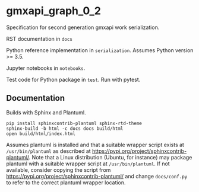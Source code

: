 # gmxapi_graph_0_2
Specification for second generation gmxapi work serialization.

RST documentation in `docs`

Python reference implementation in `serialization`. Assumes Python version >= 3.5.

Jupyter notebooks in `notebooks`.

Test code for Python package in `test`. Run with pytest.

## Documentation

Builds with Sphinx and Plantuml.

    pip install sphinxcontrib-plantuml sphinx-rtd-theme
    sphinx-build -b html -c docs docs build/html
    open build/html/index.html

Assumes plantuml is installed and that a suitable wrapper script exists at
`/usr/bin/plantuml` as described at
https://pypi.org/project/sphinxcontrib-plantuml/.
Note that a Linux distribution (Ubuntu, for instance) may package plantuml with
a suitable wrapper script at `/usr/bin/plantuml`.
If not available, consider copying the script from
https://pypi.org/project/sphinxcontrib-plantuml/
and change `docs/conf.py` to refer to the correct plantuml wrapper location.
